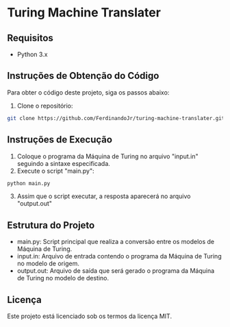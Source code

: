 # Turing Machine Translater

## Requisitos

- Python 3.x

## Instruções de Obtenção do Código

Para obter o código deste projeto, siga os passos abaixo:

1. Clone o repositório:
```sh
git clone https://github.com/FerdinandoJr/turing-machine-translater.git
```

## Instruções de Execução

1) Coloque o programa da Máquina de Turing no arquivo "input.in" seguindo a sintaxe especificada.
2) Execute o script "main.py":

```sh
python main.py
```
3) Assim que o script executar, a resposta aparecerá no arquivo "output.out"


## Estrutura do Projeto
- main.py: Script principal que realiza a conversão entre os modelos de Máquina de Turing.
- input.in: Arquivo de entrada contendo o programa da Máquina de Turing no modelo de origem.
- output.out: Arquivo de saída que será gerado o programa da Máquina de Turing no modelo de destino.


## Licença
Este projeto está licenciado sob os termos da licença MIT.
